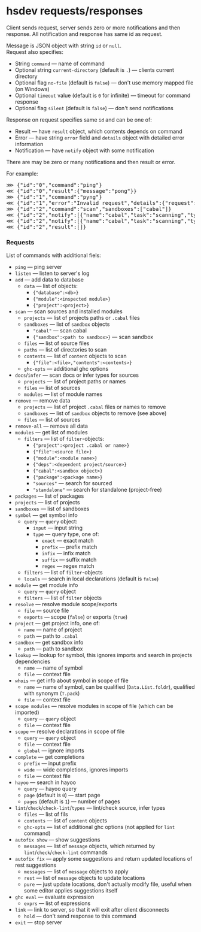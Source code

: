 # hsdev requests/responses

Client sends request, server sends zero or more notifications and then response. All notification and response has same id as request.

Message is JSON object with string `id` or `null`.<br>
Request also specifies:
 * String `command` — name of command
 * Optional string `current-directory` (default is `.`) — clients current directory
 * Optional flag `no-file` (default is `false`) — don't use memory mapped file (on Windows)
 * Optional `timeout` value (default is `0` for infinite) — timeout for command response
 * Optional flag `silent` (default is `false`) — don't send notifications

Response on request specifies same `id` and can be one of:
 * Result — have `result` object, which contents depends on command
 * Error — have string `error` field and `details` object with detailed error information
 * Notification — have `notify` object with some notification

There are may be zero or many notifications and then result or error.

For example:
<pre>
⋙ {"id":"0","command":"ping"}
⋘ {"id":"0","result":{"message":"pong"}}
⋙ {"id":"1","command":"pyng"}
⋘ {"id":"1","error":"Invalid request","details":{"request":...}}
⋙ {"id":"2","command":"scan","sandboxes":["cabal"]}
⋘ {"id":"2","notify":[{"name":"cabal","task":"scanning","type":"cabal","status":"working","progress":null}]}
⋘ {"id":"2","notify":[{"name":"cabal","task":"scanning","type":"cabal","status":"ok","progress":null}]}
⋘ {"id":"2","result":[]}
</pre>

### Requests

List of commands with additional fiels:
 * `ping` — ping server
 * `listen` — listen to server's log
 * `add` — add data to database
     - `data` — list of objects:
         + `{"database":<db>}`
         + `{"module":<inspected module>}`
         + `{"project":<project>}`
 * `scan` — scan sources and installed modules
     - `projects` — list of projects paths or `.cabal` files
     - `sandboxes` — list of `sandbox` objects
         + `"cabal"` — scan cabal
         + `{"sandbox":<path to sandbox>}` — scan sandbox
     - `files` — list of source files
     - `paths` — list of directories to scan
     - `contents` — list of `content` objects to scan
         + `{"file":<file>,"contents":<contents>}`
     - `ghc-opts` — additional ghc options
 * `docs`/`infer` — scan docs or infer types for sources
     - `projects` — list of project paths or names
     - `files` — list of sources
     - `modules` — list of module names
 * `remove` — remove data
     - `projects` — list of project `.cabal` files or names to remove
     - `sandboxes` — list of `sandbox` objects to remove (see above)
     - `files` — list of sources
 * `remove-all` — remove all data
 * `modules` — get list of modules
     - `filters` — list of `filter`-objects:
         + `{"project":<project .cabal or name>}`
         + `{"file":<source file>}`
         + `{"module":<module name>}`
         + `{"deps":<dependent project/source>}`
         + `{"cabal":<sandbox object>}`
         + `{"package":<package name>}`
         + `"sources"` — search for sourced
         + `"standalone"` — search for standalone (project-free)
 * `packages` — list of packages
 * `projects` — list of projects
 * `sandboxes` — list of sandboxes
 * `symbol` — get symbol info
     - `query` — `query` object:
         + `input` — input string
         + `type` — query type, one of:
             * `exact` — exact match
             * `prefix` — prefix match
             * `infix` — infix match
             * `suffix` — suffix match
             * `regex` — regex match
     - `filters` — list of `filter`-objects
     - `locals` — search in local declarations (default is `false`)
 * `module` — get module info
     - `query` — `query` object
     - `filters` — list of `filter` objects
 * `resolve` — resolve module scope/exports
     - `file` — source file
     - `exports` — scope (`false`) or exports (`true`)
 * `project` — get project info, one of:
     - `name` — name of project
     - `path` — path to `.cabal`
 * `sandbox` — get sandbox info
     - `path` — path to sandbox
 * `lookup` — lookup for symbol, this ignores imports and search in projects dependencies
     - `name` — name of symbol
     - `file` — context file
 * `whois` — get info about symbol in scope of file
     - `name` — name of symbol, can be qualified (`Data.List.foldr`), qualified with synonym (`T.pack`)
     - `file` — context file
 * `scope modules` — resolve modules in scope of file (which can be imported)
     - `query` — `query` object
     - `file` — context file
 * `scope` — resolve declarations in scope of file
     - `query` — `query` object
     - `file` — context file
     - `global` — ignore imports
 * `complete` — get completions
     - `prefix` — input prefix
     - `wide` — wide completions, ignores imports
     - `file` — context file
 * `hayoo` — search in hayoo
     - `query` — hayoo query
     - `page` (default is `0`) — start page
     - `pages` (default is `1`) — number of pages
 * `lint`/`check`/`check-lint`/`types` — lint/check source, infer types
     -  `files` — list of fils
     -  `contents` — list of `content` objects
     -  `ghc-opts` — list of additional ghc options (not applied for `lint` command)
 * `autofix show` — show suggestions
     -  `messages` — list of `message` objects, which returned by `lint`/`check`/`check-lint` commands
 * `autofix fix` — apply some suggestions and return updated locations of rest suggestions
     -  `messages` — list of `message` objects to apply
     -  `rest` — list of `message` objects to update locations
     -  `pure` — just update locations, don't actually modify file, useful when some editor applies suggestions itself
 * `ghc eval` — evaluate expression
     - `exprs` — list of expressions
 * `link` — link to server, so that it will exit after client disconnects
     - `hold` — don't send response to this command
 * `exit` — stop server
